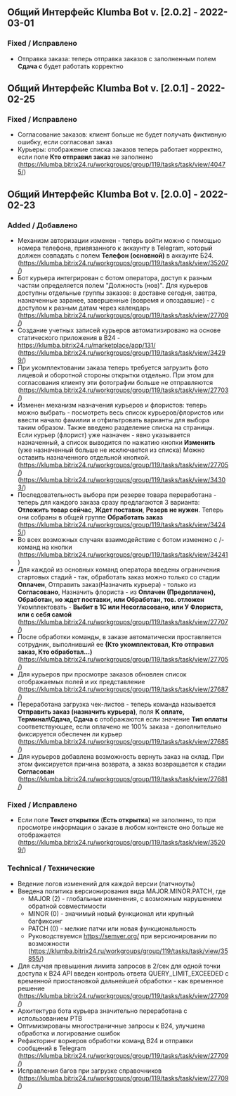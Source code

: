## Общий Интерфейс Klumba Bot v. [2.0.2] - 2022-03-01
### Fixed / Исправлено
- Отправка заказа: теперь отправка заказов с заполненным полем **Сдача с** будет работать корректно


## Общий Интерфейс Klumba Bot v. [2.0.1] - 2022-02-25
### Fixed / Исправлено
- Согласование заказов: клиент больше не будет получать фиктивную ошибку, если согласовал заказ
- Курьеры: отображение списка заказов теперь работает корректно, если поле **Кто отправил заказ** не заполнено
(https://klumba.bitrix24.ru/workgroups/group/119/tasks/task/view/40475/)

## Общий Интерфейс Klumba Bot v. [2.0.0] - 2022-02-23
### Added / Добавлено
- Механизм авторизации изменен - теперь войти можно с помощью номера телефона, привязанного к аккаунту в Telegram, 
который должен совпадать с полем **Телефон (основной)** в аккаунте Б24.
(https://klumba.bitrix24.ru/workgroups/group/119/tasks/task/view/35207/)
- Бот курьера интегрирован с ботом оператора, доступ к разным частям определяется полем "Должность (нов)".
Для курьеров доступны отдельные группы заказов: в доставке сегодня, завтра, назначенные заранее,
завершенные (вовремя и опоздавшие) - c доступом к разным датам через календарь
(https://klumba.bitrix24.ru/workgroups/group/119/tasks/task/view/27709/)
- Создание учетных записей курьеров автоматизировано на основе статического приложения в B24 - https://klumba.bitrix24.ru/marketplace/app/131/
(https://klumba.bitrix24.ru/workgroups/group/119/tasks/task/view/34299/)
- При укомплектовании заказа теперь требуется загрузить фото лицевой и оборотной стороны открытки отдельно.
При этом для согласования клиенту эти фотографии больше не отправляются
(https://klumba.bitrix24.ru/workgroups/group/119/tasks/task/view/27703/)
- Изменен механизм назначения курьеров и флористов: теперь можно выбрать - 
посмотреть весь список курьеров/флористов или ввести начало фамилии 
и отфильтровать варианты для выбора таким образом. Также введено разделение списка на страницы.
Если курьер (флорист) уже назначен - явно указывается назначенный, а список выводится по нажатию кнопки **Изменить** (уже назначенный больше не исключается из списка)
Можно оставить назначенного отдельной кнопкой.
(https://klumba.bitrix24.ru/workgroups/group/119/tasks/task/view/27705/)
(https://klumba.bitrix24.ru/workgroups/group/119/tasks/task/view/34303/)
- Последовательность выбора при резерве товара переработана - теперь для каждого заказа сразу предлагаются 3 варианта:
**Отложить товар сейчас**, **Ждет поставки**, **Резерв не нужен**. Теперь они собраны в общей группе **Обработать заказ**
(https://klumba.bitrix24.ru/workgroups/group/119/tasks/task/view/34245/)
- Во всех возможных случаях взаимодействие с ботом изменено с /-команд на кнопки
(https://klumba.bitrix24.ru/workgroups/group/119/tasks/task/view/34241)
- Для каждой из основных команд оператора введены ограничения стартовых стадий - так, обработать заказ можно только со стадии **Оплачен**, 
Отправить заказ(Назначить курьера) - только из **Согласовано**,
Назначить флориста - из **Оплачен (Предоплачен), Обработан, но ждет поставки, или Обработан, тов. отложен**
Укомплектовать - **Выбит в 1С или Несогласовано, или У Флориста, или с себя самой**
(https://klumba.bitrix24.ru/workgroups/group/119/tasks/task/view/27707/)
- После обработки команды, в заказе автоматически проставляется сотрудник, выполнивший ее
  **(Кто укомплектовал, Кто отправил заказ, Кто обработал...)**
(https://klumba.bitrix24.ru/workgroups/group/119/tasks/task/view/27705/)
- Для курьеров при просмотре заказов обновлен список отображаемых полей и их представление
(https://klumba.bitrix24.ru/workgroups/group/119/tasks/task/view/27687/)
- Переработана загрузка чек-листов - теперь команда называется **Отправить заказ (назначить курьера)**,
поля **К оплате, Терминал\Сдача, Сдача с** отображаются если значение **Тип оплаты** соответствующее, если оплачено не 100% заказа - дополнительно фиксируется обеспечен ли курьер
(https://klumba.bitrix24.ru/workgroups/group/119/tasks/task/view/27685/)
- Для курьеров добавлена возможность вернуть заказ на склад. При этом фиксируется причина возврата, а заказ возвращается к стадии **Согласован**
(https://klumba.bitrix24.ru/workgroups/group/119/tasks/task/view/27681/)

### Fixed / Исправлено
- Если поле **Текст открытки** (**Есть открытка**) не заполнено, то при просмотре информации о заказе 
в любом контексте оно больше не отображается
(https://klumba.bitrix24.ru/workgroups/group/119/tasks/task/view/35209/)


### Technical / Технические
- Ведение логов изменений для каждой версии (патчноуты)
- Введена политика версионирования вида MAJOR.MINOR.PATCH, где
    - MAJOR (2) - глобальные изменения, с возможным нарушением обратной совместимости
    - MINOR (0) - значимый новый функционал или крупный багфиксинг
    - PATCH (0) - мелкие патчи или новая функциональность
    - Руководствуемся https://semver.org/ при версионировании по возможности
(https://klumba.bitrix24.ru/workgroups/group/119/tasks/task/view/35855/)
- Для случая превышения лимита запросов в 2/сек для одной точки доступа к B24 API 
введен контроль ответа QUERY_LIMIT_EXCEEDED с временной приостановкой дальнейшей обработки - как временное решение 
(https://klumba.bitrix24.ru/workgroups/group/119/tasks/task/view/27709/)
- Архитектура бота курьера значительно переработана с использованием PTB
- Оптимизированы многостраничные запросы к B24, улучшена обработка и логирование ошибок
- Рефакторинг воркеров обработки команд B24 и отправки сообщений в Telegram
(https://klumba.bitrix24.ru/workgroups/group/119/tasks/task/view/27709/)
- Исправления багов при загрузке справочников
(https://klumba.bitrix24.ru/workgroups/group/119/tasks/task/view/27709/)